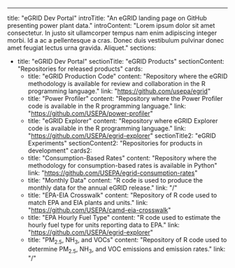 ---
title: "eGRID Dev Portal"
introTitle: "An eGRID landing page on GitHub presenting power plant data."
introContent: "Lorem ipsum dolor sit amet consectetur. In justo sit ullamcorper tempus nam enim adipiscing integer morbi. Id a ac a pellentesque a cras. Donec duis vestibulum pulvinar donec amet feugiat lectus urna gravida. Aliquet."
sections:
  - title: "eGRID Dev Portal"
    sectionTitle: "eGRID Products"
    sectionContent: "Repositories for released products"
    cards:
      - title: "eGRID Production Code"
        content: "Repository where the eGRID methodology is available for review and collaboration in the R programming language."
        link: "https://github.com/usepa/egrid"
      - title: "Power Profiler"
        content: "Repository where the Power Profiler code is available in the R programming language."
        link: "https://github.com/USEPA/power-profiler"
      - title: "eGRID Explorer"
        content: "Repository where eGRID Explorer code is available in the R programming language."
        link: "https://github.com/USEPA/egrid-explorer"
    sectionTitle2: "eGRID Experiments"
    sectionContent2: "Repositories for products in development"
    cards2:
      - title: "Consumption-Based Rates"
        content: "Repository where the methodology for consumption-based rates is available in Python"
        link: "https://github.com/USEPA/egrid-consumption-rates"
      - title: "Monthly Data"
        content: "R code is used to produce the monthly data for the annual eGRID release."
        link: "/"
      - title: "EPA-EIA Crosswalk"
        content: "Repository of R code used to match EPA and EIA plants and units."
        link: "https://github.com/USEPA/camd-eia-crosswalk"
      - title: "EPA Hourly Fuel Type"
        content: "R code used to estimate the hourly fuel type for units reporting data to EPA."
        link: "https://github.com/USEPA/egrid-explorer"
      - title: "PM<sub>2.5</sub>, NH<sub>3</sub>, and VOCs"
        content: "Repository of R code used to determine PM<sub>2.5</sub>, NH<sub>3</sub>, and VOC emissions and emission rates."
        link: "/"